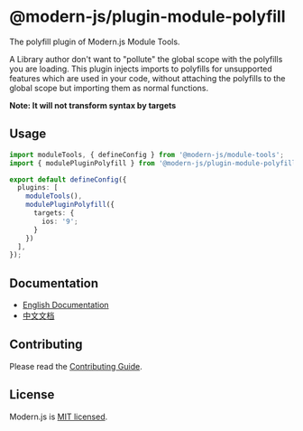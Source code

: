 # @modern-js/plugin-module-polyfill

The polyfill plugin of Modern.js Module Tools.

A Library author don't want to "pollute" the global scope with the polyfills you are loading. This plugin injects imports to polyfills for unsupported features which are used in your code, without attaching the polyfills to the global scope but importing them as normal functions.

**Note: It will not transform syntax by targets**

## Usage

```ts
import moduleTools, { defineConfig } from '@modern-js/module-tools';
import { modulePluginPolyfill } from '@modern-js/plugin-module-polyfill';

export default defineConfig({
  plugins: [
    moduleTools(),
    modulePluginPolyfill({
      targets: {
        ios: '9';
      }
    })
  ],
});
```

## Documentation

- [English Documentation](https://modernjs.dev/module-tools/en)
- [中文文档](https://modernjs.dev/module-tools/)

## Contributing

Please read the [Contributing Guide](https://github.com/web-infra-dev/modern.js/blob/main/CONTRIBUTING.md).

## License

Modern.js is [MIT licensed](https://github.com/web-infra-dev/modern.js/blob/main/LICENSE).

